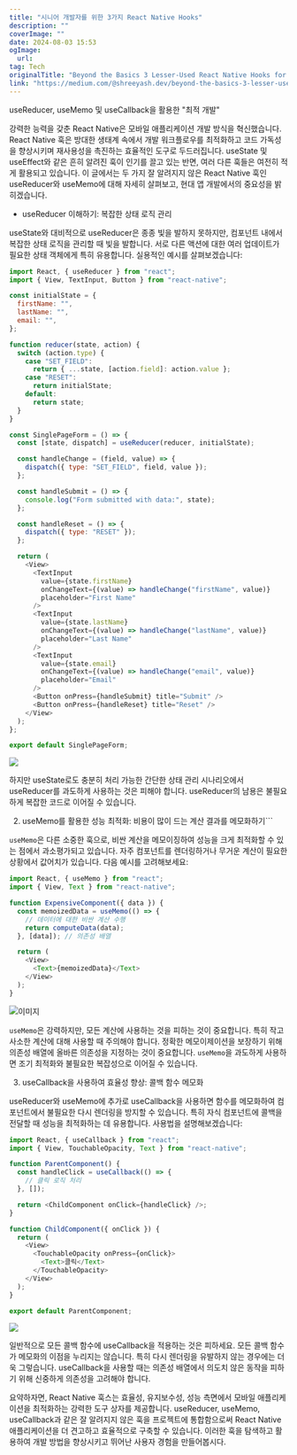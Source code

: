 ```yaml
---
title: "시니어 개발자를 위한 3가지 React Native Hooks"
description: ""
coverImage: ""
date: 2024-08-03 15:53
ogImage: 
  url: 
tag: Tech
originalTitle: "Beyond the Basics 3 Lesser-Used React Native Hooks for Advanced Developers"
link: "https://medium.com/@shreeyash.dev/beyond-the-basics-3-lesser-used-react-native-hooks-for-advanced-developers-801f9412fc76"
---
```




useReducer, useMemo 및 useCallback을 활용한 "최적 개발"

강력한 능력을 갖춘 React Native은 모바일 애플리케이션 개발 방식을 혁신했습니다. React Native 훅은 방대한 생태계 속에서 개발 워크플로우를 최적화하고 코드 가독성을 향상시키며 재사용성을 촉진하는 효율적인 도구로 두드러집니다. useState 및 useEffect와 같은 흔히 알려진 훅이 인기를 끌고 있는 반면, 여러 다른 훅들은 여전히 적게 활용되고 있습니다. 이 글에서는 두 가지 잘 알려지지 않은 React Native 훅인 useReducer와 useMemo에 대해 자세히 살펴보고, 현대 앱 개발에서의 중요성을 밝히겠습니다.

- useReducer 이해하기: 복잡한 상태 로직 관리

useState와 대비적으로 useReducer은 종종 빛을 발하지 못하지만, 컴포넌트 내에서 복잡한 상태 로직을 관리할 때 빛을 발합니다. 서로 다른 액션에 대한 여러 업데이트가 필요한 상태 객체에게 특히 유용합니다. 실용적인 예시를 살펴보겠습니다:

<div class="content-ad"></div>

```js
import React, { useReducer } from "react";
import { View, TextInput, Button } from "react-native";

const initialState = {
  firstName: "",
  lastName: "",
  email: "",
};

function reducer(state, action) {
  switch (action.type) {
    case "SET_FIELD":
      return { ...state, [action.field]: action.value };
    case "RESET":
      return initialState;
    default:
      return state;
  }
}

const SinglePageForm = () => {
  const [state, dispatch] = useReducer(reducer, initialState);

  const handleChange = (field, value) => {
    dispatch({ type: "SET_FIELD", field, value });
  };

  const handleSubmit = () => {
    console.log("Form submitted with data:", state);
  };

  const handleReset = () => {
    dispatch({ type: "RESET" });
  };

  return (
    <View>
      <TextInput
        value={state.firstName}
        onChangeText={(value) => handleChange("firstName", value)}
        placeholder="First Name"
      />
      <TextInput
        value={state.lastName}
        onChangeText={(value) => handleChange("lastName", value)}
        placeholder="Last Name"
      />
      <TextInput
        value={state.email}
        onChangeText={(value) => handleChange("email", value)}
        placeholder="Email"
      />
      <Button onPress={handleSubmit} title="Submit" />
      <Button onPress={handleReset} title="Reset" />
    </View>
  );
};

export default SinglePageForm;
```

<img src="/assets/img/BeyondtheBasics3Lesser-UsedReactNativeHooksforAdvancedDevelopers_0.png" />

하지만 useState로도 충분히 처리 가능한 간단한 상태 관리 시나리오에서 useReducer를 과도하게 사용하는 것은 피해야 합니다. useReducer의 남용은 불필요하게 복잡한 코드로 이어질 수 있습니다.

2. useMemo를 활용한 성능 최적화: 비용이 많이 드는 계산 결과를 메모화하기```

<div class="content-ad"></div>

`useMemo`은 다른 소중한 훅으로, 비싼 계산을 메모이징하여 성능을 크게 최적화할 수 있는 점에서 과소평가되고 있습니다. 자주 컴포넌트를 렌더링하거나 무거운 계산이 필요한 상황에서 값어치가 있습니다. 다음 예시를 고려해보세요:

```js
import React, { useMemo } from "react";
import { View, Text } from "react-native";

function ExpensiveComponent({ data }) {
  const memoizedData = useMemo(() => {
    // 데이터에 대한 비싼 계산 수행
    return computeData(data);
  }, [data]); // 의존성 배열

  return (
    <View>
      <Text>{memoizedData}</Text>
    </View>
  );
}
```

![이미지](/assets/img/BeyondtheBasics3Lesser-UsedReactNativeHooksforAdvancedDevelopers_1.png)

`useMemo`은 강력하지만, 모든 계산에 사용하는 것을 피하는 것이 중요합니다. 특히 작고 사소한 계산에 대해 사용할 때 주의해야 합니다. 정확한 메모이제이션을 보장하기 위해 의존성 배열에 올바른 의존성을 지정하는 것이 중요합니다. `useMemo`을 과도하게 사용하면 조기 최적화와 불필요한 복잡성으로 이어질 수 있습니다.

<div class="content-ad"></div>

3. useCallback을 사용하여 효율성 향상: 콜백 함수 메모화

useReducer와 useMemo에 추가로 useCallback을 사용하면 함수를 메모화하여 컴포넌트에서 불필요한 다시 렌더링을 방지할 수 있습니다. 특히 자식 컴포넌트에 콜백을 전달할 때 성능을 최적화하는 데 유용합니다. 사용법을 설명해보겠습니다:

```js
import React, { useCallback } from "react";
import { View, TouchableOpacity, Text } from "react-native";

function ParentComponent() {
  const handleClick = useCallback(() => {
    // 클릭 로직 처리
  }, []);

  return <ChildComponent onClick={handleClick} />;
}

function ChildComponent({ onClick }) {
  return (
    <View>
      <TouchableOpacity onPress={onClick}>
        <Text>클릭</Text>
      </TouchableOpacity>
    </View>
  );
}

export default ParentComponent;
```

<img src="/assets/img/BeyondtheBasics3Lesser-UsedReactNativeHooksforAdvancedDevelopers_2.png" />

<div class="content-ad"></div>

일반적으로 모든 콜백 함수에 useCallback을 적용하는 것은 피하세요. 모든 콜백 함수가 메모화의 이점을 누리지는 않습니다. 특히 다시 렌더링을 유발하지 않는 경우에는 더욱 그렇습니다. useCallback을 사용할 때는 의존성 배열에서 의도치 않은 동작을 피하기 위해 신중하게 의존성을 고려해야 합니다.

요약하자면, React Native 훅스는 효율성, 유지보수성, 성능 측면에서 모바일 애플리케이션을 최적화하는 강력한 도구 상자를 제공합니다. useReducer, useMemo, useCallback과 같은 잘 알려지지 않은 훅을 프로젝트에 통합함으로써 React Native 애플리케이션을 더 견고하고 효율적으로 구축할 수 있습니다. 이러한 훅을 탐색하고 활용하여 개발 방법을 향상시키고 뛰어난 사용자 경험을 만들어봅시다.
